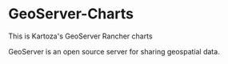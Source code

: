 <!--
SPDX-FileCopyrightText: 2022 Renaissance Computing Institute. All rights reserved.

SPDX-License-Identifier: GPL-3.0-or-later
SPDX-License-Identifier: LicenseRef-RENCI
SPDX-License-Identifier: MIT
-->

# GeoServer-Charts

This is Kartoza's GeoServer Rancher charts

GeoServer is an open source server for sharing geospatial data.

